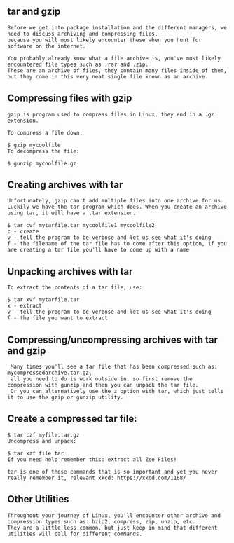 ## tar and gzip
    Before we get into package installation and the different managers, we need to discuss archiving and compressing files, 
    because you will most likely encounter these when you hunt for software on the internet.

    You probably already know what a file archive is, you've most likely encountered file types such as .rar and .zip. 
    These are an archive of files, they contain many files inside of them, but they come in this very neat single file known as an archive.

## Compressing files with gzip

    gzip is program used to compress files in Linux, they end in a .gz extension.

    To compress a file down:

    $ gzip mycoolfile
    To decompress the file:

    $ gunzip mycoolfile.gz
## Creating archives with tar
    Unfortunately, gzip can't add multiple files into one archive for us. 
    Luckily we have the tar program which does. When you create an archive using tar, it will have a .tar extension.

    $ tar cvf mytarfile.tar mycoolfile1 mycoolfile2
    c - create
    v - tell the program to be verbose and let us see what it's doing
    f - the filename of the tar file has to come after this option, if you are creating a tar file you'll have to come up with a name
## Unpacking archives with tar

    To extract the contents of a tar file, use:

    $ tar xvf mytarfile.tar
    x - extract
    v - tell the program to be verbose and let us see what it's doing
    f - the file you want to extract
## Compressing/uncompressing archives with tar and gzip

     Many times you'll see a tar file that has been compressed such as: mycompressedarchive.tar.gz, 
     all you need to do is work outside in, so first remove the compression with gunzip and then you can unpack the tar file. 
     Or you can alternatively use the z option with tar, which just tells it to use the gzip or gunzip utility.

## Create a compressed tar file:

    $ tar czf myfile.tar.gz
    Uncompress and unpack:

    $ tar xzf file.tar
    If you need help remember this: eXtract all Zee Files!

    tar is one of those commands that is so important and yet you never really remember it, relevant xkcd: https://xkcd.com/1168/

## Other Utilities

    Throughout your journey of Linux, you'll encounter other archive and compression types such as: bzip2, compress, zip, unzip, etc. 
    They are a little less common, but just keep in mind that different utilities will call for different commands.
